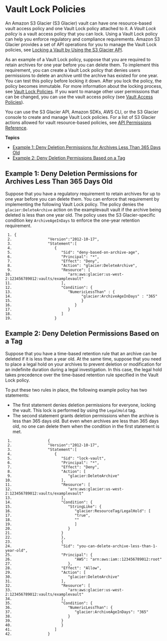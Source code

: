 # Vault Lock Policies<a name="vault-lock-policy"></a>

An Amazon S3 Glacier \(S3 Glacier\) vault can have one resource\-based vault access policy and one Vault Lock policy attached to it\. A *Vault Lock policy* is a vault access policy that you can lock\. Using a Vault Lock policy can help you enforce regulatory and compliance requirements\. Amazon S3 Glacier provides a set of API operations for you to manage the Vault Lock policies, see [Locking a Vault by Using the S3 Glacier API](vault-lock-how-to-api.md)\. 

As an example of a Vault Lock policy, suppose that you are required to retain archives for one year before you can delete them\. To implement this requirement, you can create a Vault Lock policy that denies users permissions to delete an archive until the archive has existed for one year\. You can test this policy before locking it down\. After you lock the policy, the policy becomes immutable\. For more information about the locking process, see [Vault Lock Policies](#vault-lock-policy)\. If you want to manage other user permissions that can be changed, you can use the vault access policy \(see [Vault Access Policies](vault-access-policy.md)\)\.

You can use the S3 Glacier API, Amazon SDKs, AWS CLI, or the S3 Glacier console to create and manage Vault Lock policies\. For a list of S3 Glacier actions allowed for vault resource\-based policies, see [API Permissions Reference](glacier-api-permissions-ref.md)\.

**Topics**
+ [Example 1: Deny Deletion Permissions for Archives Less Than 365 Days Old](#vault-lock-archive-age)
+ [Example 2: Deny Deletion Permissions Based on a Tag](#vault-lock-legal-hold-tag)

## Example 1: Deny Deletion Permissions for Archives Less Than 365 Days Old<a name="vault-lock-archive-age"></a>

Suppose that you have a regulatory requirement to retain archives for up to one year before you can delete them\. You can enforce that requirement by implementing the following Vault Lock policy\. The policy denies the `glacier:DeleteArchive` action on the examplevault vault if the archive being deleted is less than one year old\. The policy uses the S3 Glacier\-specific condition key `ArchiveAgeInDays` to enforce the one\-year retention requirement\. 

```
 1. {
 2.                "Version":"2012-10-17",
 3.                "Statement":[
 4.                   {
 5.                      "Sid": "deny-based-on-archive-age",
 6.                      "Principal": "*",
 7.                      "Effect": "Deny",
 8.                      "Action": "glacier:DeleteArchive",
 9.                      "Resource": [
10.                         "arn:aws:glacier:us-west-2:123456789012:vaults/examplevault"
11.                      ],
12.                      "Condition": {
13.                         "NumericLessThan" : {
14.                               "glacier:ArchiveAgeInDays" : "365"
15.                               }
16.                            }
17.                         }
18.                      ]
19.                   }
```

## Example 2: Deny Deletion Permissions Based on a Tag<a name="vault-lock-legal-hold-tag"></a>

Suppose that you have a time\-based retention rule that an archive can be deleted if it is less than a year old\. At the same time, suppose that you need to place a legal hold on your archives to prevent deletion or modification for an indefinite duration during a legal investigation\. In this case, the legal hold takes precedence over the time\-based retention rule specified in the Vault Lock policy\. 

To put these two rules in place, the following example policy has two statements:
+ The first statement denies deletion permissions for everyone, locking the vault\. This lock is performed by using the `LegalHold` tag\.
+ The second statement grants deletion permissions when the archive is less than 365 days old\. But even when archives are less than 365 days old, no one can delete them when the condition in the first statement is met\.

```
 1.                {
 2.                "Version":"2012-10-17",
 3.                "Statement":[
 4.                   {
 5.                      "Sid": "lock-vault",
 6.                      "Principal": "*",
 7.                      "Effect": "Deny",
 8.                      "Action": [
 9.                         "glacier:DeleteArchive"
10.                      ],
11.                      "Resource": [
12.                         "arn:aws:glacier:us-west-2:123456789012:vaults/examplevault"
13.                      ],
14.                      "Condition": {
15.                         "StringLike": {
16.                            "glacier:ResourceTag/LegalHold": [
17.                            "true",
18.                            ""
19.                            ]
20.                         }
21.                      }
22.                      },
23.                      {
24.                      "Sid": "you-can-delete-archive-less-than-1-year-old",
25.                      "Principal": {
26.                            "AWS": "arn:aws:iam::123456789012:root"
27.                         },
28.                      "Effect": "Allow",
29.                      "Action": [
30.                         "glacier:DeleteArchive"
31.                      ],
32.                      "Resource": [
33.                         "arn:aws:glacier:us-west-2:123456789012:vaults/examplevault"
34.                      ],
35.                      "Condition": {
36.                         "NumericLessThan": {
37.                            "glacier:ArchiveAgeInDays": "365"
38.                         }
39.                      }
40.                      }
41.                   ]
42.                }
```